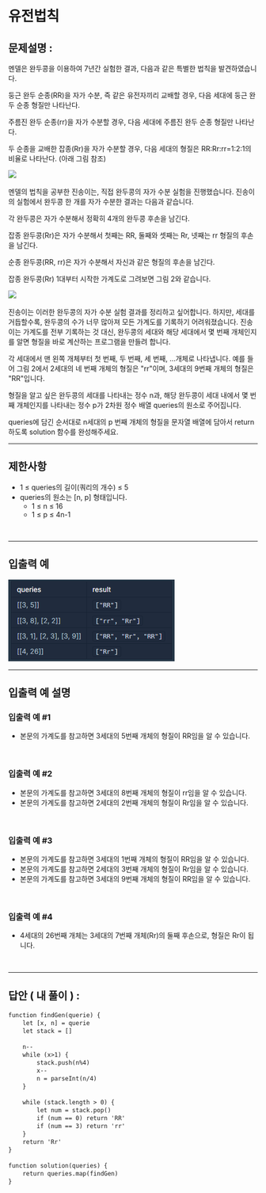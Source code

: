 # 유전법칙

## 문제설명 :

멘델은 완두콩을 이용하여 7년간 실험한 결과, 다음과 같은 특별한 법칙을 발견하였습니다.

둥근 완두 순종(RR)을 자가 수분, 즉 같은 유전자끼리 교배할 경우, 다음 세대에 둥근 완두 순종 형질만 나타난다.

주름진 완두 순종(rr)을 자가 수분할 경우, 다음 세대에 주름진 완두 순종 형질만 나타난다.

두 순종을 교배한 잡종(Rr)을 자가 수분할 경우, 다음 세대의 형질은 RR:Rr:rr=1:2:1의 비율로 나타난다. (아래 그림 참조)

<img src ='https://grepp-programmers.s3.ap-northeast-2.amazonaws.com/files/production/22c1e8fc-093c-491b-8604-dad8f553b631/image1.PNG'>

멘델의 법칙을 공부한 진송이는, 직접 완두콩의 자가 수분 실험을 진행했습니다. 진송이의 실험에서 완두콩 한 개를 자가 수분한 결과는 다음과 같습니다.

각 완두콩은 자가 수분해서 정확히 4개의 완두콩 후손을 남긴다.

잡종 완두콩(Rr)은 자가 수분해서 첫째는 RR, 둘째와 셋째는 Rr, 넷째는 rr 형질의 후손을 남긴다.

순종 완두콩(RR, rr)은 자가 수분해서 자신과 같은 형질의 후손을 남긴다.

잡종 완두콩(Rr) 1대부터 시작한 가계도로 그려보면 그림 2와 같습니다.

<img src ='https://grepp-programmers.s3.ap-northeast-2.amazonaws.com/files/production/95a0f907-0e3c-4c4e-acfe-bb489685802b/image2.PNG'>

진송이는 이러한 완두콩의 자가 수분 실험 결과를 정리하고 싶어합니다. 하지만, 세대를 거듭할수록, 완두콩의 수가 너무 많아져 모든 가계도를 기록하기 어려워졌습니다. 진송이는 가계도를 전부 기록하는 것 대신, 완두콩의 세대와 해당 세대에서 몇 번째 개체인지를 알면 형질을 바로 계산하는 프로그램을 만들려 합니다.

각 세대에서 맨 왼쪽 개체부터 첫 번째, 두 번째, 세 번째, ...개체로 나타냅니다. 예를 들어 그림 2에서 2세대의 네 번째 개체의 형질은 "rr"이며, 3세대의 9번째 개체의 형질은 "RR"입니다.

형질을 알고 싶은 완두콩의 세대를 나타내는 정수 n과, 해당 완두콩이 세대 내에서 몇 번째 개체인지를 나타내는 정수 p가 2차원 정수 배열 queries의 원소로 주어집니다.

queries에 담긴 순서대로 n세대의 p 번째 개체의 형질을 문자열 배열에 담아서 return 하도록 solution 함수를 완성해주세요.

---

## 제한사항

- 1 ≤ queries의 길이(쿼리의 개수) ≤ 5
- queries의 원소는 [n, p] 형태입니다.
  - 1 ≤ n ≤ 16
  - 1 ≤ p ≤ 4n-1

<br/>

---

## 입출력 예

<img src ='유전법칙.png'>

<br/>

---

## 입출력 예 설명

### 입출력 예 #1

- 본문의 가계도를 참고하면 3세대의 5번째 개체의 형질이 RR임을 알 수 있습니다.

<br/>

### 입출력 예 #2

- 본문의 가계도를 참고하면 3세대의 8번째 개체의 형질이 rr임을 알 수 있습니다.
- 본문의 가계도를 참고하면 2세대의 2번째 개체의 형질이 Rr임을 알 수 있습니다.

<br/>

### 입출력 예 #3

- 본문의 가계도를 참고하면 3세대의 1번째 개체의 형질이 RR임을 알 수 있습니다.
- 본문의 가계도를 참고하면 2세대의 3번째 개체의 형질이 Rr임을 알 수 있습니다.
- 본문의 가계도를 참고하면 3세대의 9번째 개체의 형질이 RR임을 알 수 있습니다.

<br/>

### 입출력 예 #4

- 4세대의 26번째 개체는 3세대의 7번째 개체(Rr)의 둘째 후손으로, 형질은 Rr이 됩니다.

<br/>

---

## 답안 ( 내 풀이 ) :

```
function findGen(querie) {
    let [x, n] = querie
    let stack = []

    n--
    while (x>1) {
        stack.push(n%4)
        x--
        n = parseInt(n/4)
    }

    while (stack.length > 0) {
        let num = stack.pop()
        if (num == 0) return 'RR'
        if (num == 3) return 'rr'
    }
    return 'Rr'
}

function solution(queries) {
    return queries.map(findGen)
}
```
